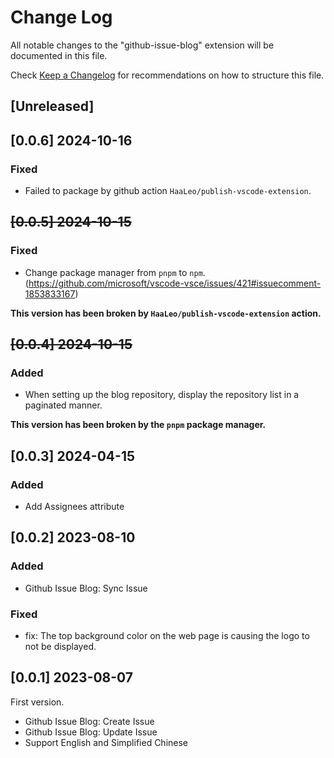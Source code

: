 # Change Log

All notable changes to the "github-issue-blog" extension will be documented in this file.

Check [Keep a Changelog](http://keepachangelog.com/) for recommendations on how to structure this file.

## [Unreleased]

## [0.0.6] 2024-10-16

### Fixed

- Failed to package by github action `HaaLeo/publish-vscode-extension`.

## ~~[0.0.5] 2024-10-15~~

### Fixed

- Change package manager from `pnpm` to `npm`. (https://github.com/microsoft/vscode-vsce/issues/421#issuecomment-1853833167)

**This version has been broken by `HaaLeo/publish-vscode-extension` action.**

## ~~[0.0.4] 2024-10-15~~

### Added

- When setting up the blog repository, display the repository list in a paginated manner.

**This version has been broken by the `pnpm` package manager.**

## [0.0.3] 2024-04-15

### Added

- Add Assignees attribute

## [0.0.2] 2023-08-10

### Added

- Github Issue Blog: Sync Issue

### Fixed

- fix: The top background color on the web page is causing the logo to not be displayed.

## [0.0.1] 2023-08-07

First version.

- Github Issue Blog: Create Issue
- Github Issue Blog: Update Issue
- Support English and Simplified Chinese

